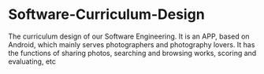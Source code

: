# Software-Curriculum-Design
The curriculum design of our Software Engineering. It is an APP, based on Android, which mainly serves photographers and photography lovers. It has the functions of sharing photos, searching and browsing works, scoring and evaluating, etc
